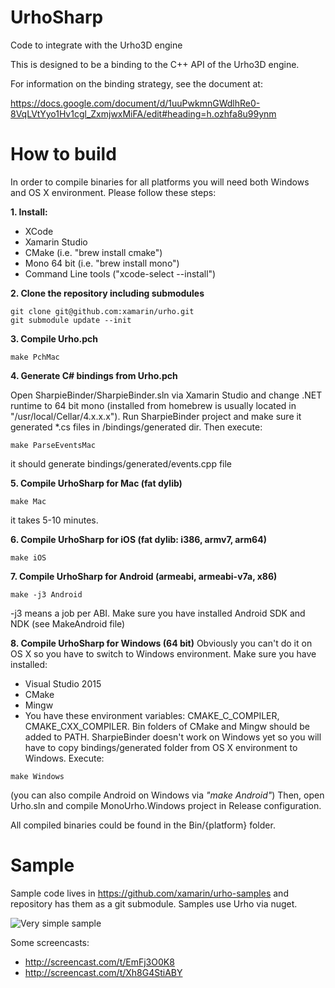 # UrhoSharp

Code to integrate with the Urho3D engine

This is designed to be a binding to the C++ API of the Urho3D engine.

For information on the binding strategy, see the document at:

https://docs.google.com/document/d/1uuPwkmnGWdlhRe0-8VqLVtYyo1Hv1cgl_ZxmjwxMiFA/edit#heading=h.ozhfa8u99ynm

# How to build


In order to compile binaries for all platforms you will need both Windows and OS X environment.
Please follow these steps:

**1. Install:**
- XCode
- Xamarin Studio
- CMake (i.e. "brew install cmake")
- Mono 64 bit (i.e. "brew install mono")
- Command Line tools ("xcode-select --install")

**2. Clone the repository including submodules**
```
git clone git@github.com:xamarin/urho.git
git submodule update --init
```
**3. Compile Urho.pch**
```
make PchMac
```

**4. Generate C# bindings from Urho.pch**

Open SharpieBinder/SharpieBinder.sln via Xamarin Studio and change .NET runtime to 64 bit mono (installed from homebrew is usually located in "/usr/local/Cellar/4.x.x.x"). Run SharpieBinder project and make sure it generated *.cs files in /bindings/generated dir. Then execute:
```
make ParseEventsMac
```
it should generate bindings/generated/events.cpp file

**5. Compile UrhoSharp for Mac (fat dylib)**
```
make Mac
```
it takes 5-10 minutes.

**6. Compile UrhoSharp for iOS (fat dylib: i386, armv7, arm64)**
```
make iOS
```
**7. Compile UrhoSharp for Android (armeabi, armeabi-v7a, x86)** 
```
make -j3 Android
```
-j3 means a job per ABI. Make sure you have installed Android SDK and NDK (see MakeAndroid file)

**8. Compile UrhoSharp for Windows (64 bit)**
Obviously you can't do it on OS X so you have to switch to Windows environment. Make sure you have installed:
- Visual Studio 2015
- CMake
- Mingw
- You have these environment variables: CMAKE_C_COMPILER, CMAKE_CXX_COMPILER. Bin folders of CMake and Mingw should be added to PATH.
SharpieBinder doesn't work on Windows yet so you will have to copy bindings/generated folder from OS X environment to Windows. 
Execute:
```
make Windows
```
(you can also compile Android on Windows via *"make Android"*)
Then, open Urho.sln and compile MonoUrho.Windows project in Release configuration.

All compiled binaries could be found in the Bin/{platform} folder.

# Sample

Sample code lives in https://github.com/xamarin/urho-samples and repository has them as a git submodule. Samples use Urho via nuget.

![Very simple sample](https://hsto.org/files/ec1/1c8/d0c/ec11c8d0c4494048bc614e3166df4f3b.png)

Some screencasts:

* http://screencast.com/t/EmFj3O0K8 
* http://screencast.com/t/Xh8G4StiABY
